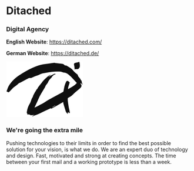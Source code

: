 # Ditached

### Digital Agency

**English Website**: https://ditached.com/

**German Website**: https://ditached.de/



 



 



 

 

 

 



![ditached.png](./ditached.png)

### 

### We're going the extra mile

Pushing technologies to their limits in order to find the best possible solution for your vision, is what we do. We are an expert duo of technology and design. Fast, motivated and strong at creating concepts. The time between your first mail and a working prototype is less than a week.
